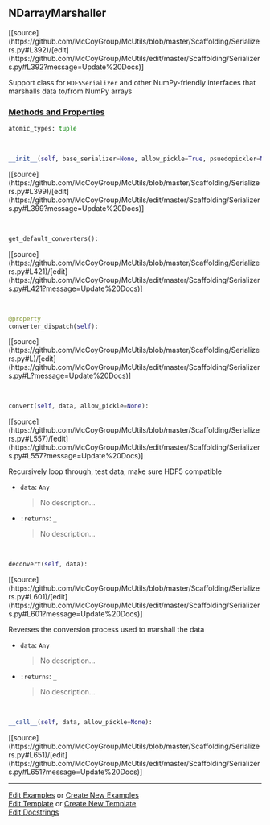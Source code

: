 ## <a id="McUtils.Scaffolding.Serializers.NDarrayMarshaller">NDarrayMarshaller</a> 
<div class="docs-source-link" markdown="1">
[[source](https://github.com/McCoyGroup/McUtils/blob/master/Scaffolding/Serializers.py#L392)/[edit](https://github.com/McCoyGroup/McUtils/edit/master/Scaffolding/Serializers.py#L392?message=Update%20Docs)]
</div>

Support class for `HDF5Serializer` and other
NumPy-friendly interfaces that marshalls data
to/from NumPy arrays

<div class="collapsible-section">
 <div class="collapsible-section collapsible-section-header" markdown="1">
 
### <a class="collapse-link" data-toggle="collapse" href="#methods">Methods and Properties</a> <a class="float-right" data-toggle="collapse" href="#methods"><i class="fa fa-chevron-down"></i></a>

 </div>
 <div class="collapsible-section collapsible-section-body collapse" id="methods" markdown="1">

```python
atomic_types: tuple
```
<a id="McUtils.Scaffolding.Serializers.NDarrayMarshaller.__init__" class="docs-object-method">&nbsp;</a> 
```python
__init__(self, base_serializer=None, allow_pickle=True, psuedopickler=None, allow_records=False, all_dicts=False, converters=None): 
```
<div class="docs-source-link" markdown="1">
[[source](https://github.com/McCoyGroup/McUtils/blob/master/Scaffolding/Serializers.py#L399)/[edit](https://github.com/McCoyGroup/McUtils/edit/master/Scaffolding/Serializers.py#L399?message=Update%20Docs)]
</div>

<a id="McUtils.Scaffolding.Serializers.NDarrayMarshaller.get_default_converters" class="docs-object-method">&nbsp;</a> 
```python
get_default_converters(): 
```
<div class="docs-source-link" markdown="1">
[[source](https://github.com/McCoyGroup/McUtils/blob/master/Scaffolding/Serializers.py#L421)/[edit](https://github.com/McCoyGroup/McUtils/edit/master/Scaffolding/Serializers.py#L421?message=Update%20Docs)]
</div>

<a id="McUtils.Scaffolding.Serializers.NDarrayMarshaller.converter_dispatch" class="docs-object-method">&nbsp;</a> 
```python
@property
converter_dispatch(self): 
```
<div class="docs-source-link" markdown="1">
[[source](https://github.com/McCoyGroup/McUtils/blob/master/Scaffolding/Serializers.py#L)/[edit](https://github.com/McCoyGroup/McUtils/edit/master/Scaffolding/Serializers.py#L?message=Update%20Docs)]
</div>

<a id="McUtils.Scaffolding.Serializers.NDarrayMarshaller.convert" class="docs-object-method">&nbsp;</a> 
```python
convert(self, data, allow_pickle=None): 
```
<div class="docs-source-link" markdown="1">
[[source](https://github.com/McCoyGroup/McUtils/blob/master/Scaffolding/Serializers.py#L557)/[edit](https://github.com/McCoyGroup/McUtils/edit/master/Scaffolding/Serializers.py#L557?message=Update%20Docs)]
</div>

Recursively loop through, test data, make sure HDF5 compatible
- `data`: `Any`
    >No description...
- `:returns`: `_`
    >No description...

<a id="McUtils.Scaffolding.Serializers.NDarrayMarshaller.deconvert" class="docs-object-method">&nbsp;</a> 
```python
deconvert(self, data): 
```
<div class="docs-source-link" markdown="1">
[[source](https://github.com/McCoyGroup/McUtils/blob/master/Scaffolding/Serializers.py#L601)/[edit](https://github.com/McCoyGroup/McUtils/edit/master/Scaffolding/Serializers.py#L601?message=Update%20Docs)]
</div>

Reverses the conversion process
        used to marshall the data
- `data`: `Any`
    >No description...
- `:returns`: `_`
    >No description...

<a id="McUtils.Scaffolding.Serializers.NDarrayMarshaller.__call__" class="docs-object-method">&nbsp;</a> 
```python
__call__(self, data, allow_pickle=None): 
```
<div class="docs-source-link" markdown="1">
[[source](https://github.com/McCoyGroup/McUtils/blob/master/Scaffolding/Serializers.py#L651)/[edit](https://github.com/McCoyGroup/McUtils/edit/master/Scaffolding/Serializers.py#L651?message=Update%20Docs)]
</div>

 </div>
</div>




___

[Edit Examples](https://github.com/McCoyGroup/McUtils/edit/gh-pages/ci/examples/McUtils/Scaffolding/Serializers/NDarrayMarshaller.md) or 
[Create New Examples](https://github.com/McCoyGroup/McUtils/new/gh-pages/?filename=ci/examples/McUtils/Scaffolding/Serializers/NDarrayMarshaller.md) <br/>
[Edit Template](https://github.com/McCoyGroup/McUtils/edit/gh-pages/ci/docs/McUtils/Scaffolding/Serializers/NDarrayMarshaller.md) or 
[Create New Template](https://github.com/McCoyGroup/McUtils/new/gh-pages/?filename=ci/docs/templates/McUtils/Scaffolding/Serializers/NDarrayMarshaller.md) <br/>
[Edit Docstrings](https://github.com/McCoyGroup/McUtils/edit/master/Scaffolding/Serializers.py#L392?message=Update%20Docs)